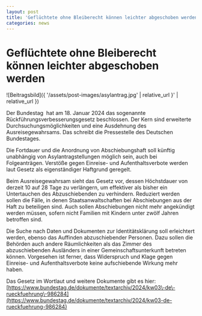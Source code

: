 ```yaml
---
layout: post
title: 'Geflüchtete ohne Bleiberecht können leichter abgeschoben werden'
categories: news
---
```



Geflüchtete ohne Bleiberecht können leichter abgeschoben werden
===============================================================


![Beitragsbild]({ '/assets/post-images/asylantrag.jpg' | relative_url }' | relative_url })

Der Bundestag  hat am 18\. Januar 2024 das sogenannte Rückführungsverbesserungsgesetz beschlossen. Der Kern sind erweiterte Durchsuchungsmöglichkeiten und eine Ausdehnung des Ausreisegewahrsams. Das schreibt die Pressestelle des Deutschen Bundestages.

Die Fortdauer und die Anordnung von Abschiebungshaft soll künftig unabhängig von Asylantragstellungen möglich sein, auch bei Folgeanträgen. Verstöße gegen Einreise\- und Aufenthaltsverbote werden laut Gesetz als eigenständiger Haftgrund geregelt. 

Beim Ausreisegewahrsam sieht das Gesetz vor, dessen Höchstdauer von derzeit 10 auf 28 Tage zu verlängern, um effektiver als bisher ein Untertauchen des Abzuschiebenden zu verhindern. Reduziert werden sollen die Fälle, in denen Staatsanwaltschaften bei Abschiebungen aus der Haft zu beteiligen sind. Auch sollen Abschiebungen nicht mehr angekündigt werden müssen, sofern nicht Familien mit Kindern unter zwölf Jahren betroffen sind.

Die Suche nach Daten und Dokumenten zur Identitätsklärung soll erleichtert werden, ebenso das Auffinden abzuschiebender Personen. Dazu sollen die Behörden auch andere Räumlichkeiten als das Zimmer des abzuschiebenden Ausländers in einer Gemeinschaftsunterkunft betreten können. Vorgesehen ist ferner, dass Widerspruch und Klage gegen Einreise\- und Aufenthaltsverbote keine aufschiebende Wirkung mehr haben.

Das Gesetz im Wortlaut und weitere Dokumente gibt es hier: [https://www.bundestag.de/dokumente/textarchiv/2024/kw03\-de\-rueckfuehrung\-986284](https://www.bundestag.de/dokumente/textarchiv/2024/kw03-de-rueckfuehrung-986284)

